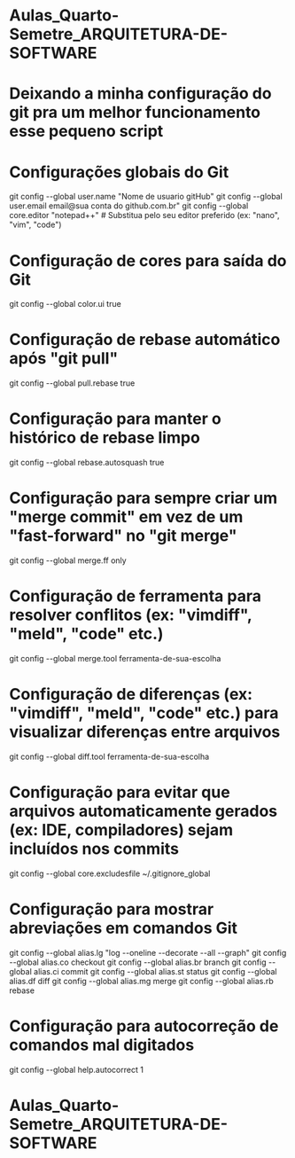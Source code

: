 ﻿# Aulas_Quarto-Semetre_ARQUITETURA-DE-SOFTWARE

# Deixando a minha configuração do git  pra um melhor funcionamento esse pequeno script


# Configurações globais do Git
git config --global user.name "Nome de usuario gitHub"
git config --global user.email email@sua conta do github.com.br"
git config --global core.editor "notepad++"  # Substitua pelo seu editor preferido (ex: "nano", "vim", "code")

# Configuração de cores para saída do Git
git config --global color.ui true

# Configuração de rebase automático após "git pull"
git config --global pull.rebase true

# Configuração para manter o histórico de rebase limpo
git config --global rebase.autosquash true

# Configuração para sempre criar um "merge commit" em vez de um "fast-forward" no "git merge"
git config --global merge.ff only

# Configuração de ferramenta para resolver conflitos (ex: "vimdiff", "meld", "code" etc.)
git config --global merge.tool ferramenta-de-sua-escolha

# Configuração de diferenças (ex: "vimdiff", "meld", "code" etc.) para visualizar diferenças entre arquivos
git config --global diff.tool ferramenta-de-sua-escolha

# Configuração para evitar que arquivos automaticamente gerados (ex: IDE, compiladores) sejam incluídos nos commits
git config --global core.excludesfile ~/.gitignore_global

# Configuração para mostrar abreviações em comandos Git
git config --global alias.lg "log --oneline --decorate --all --graph"
git config --global alias.co checkout
git config --global alias.br branch
git config --global alias.ci commit
git config --global alias.st status
git config --global alias.df diff
git config --global alias.mg merge
git config --global alias.rb rebase

# Configuração para autocorreção de comandos mal digitados
git config --global help.autocorrect 1
# Aulas_Quarto-Semetre_ARQUITETURA-DE-SOFTWARE
